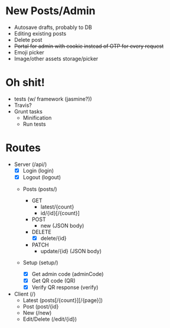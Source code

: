 # New Posts/Admin
- Autosave drafts, probably to DB
- Editing existing posts
- Delete post
- ~~Portal for admin with cookie instead of OTP for every request~~
- Emoji picker
- Image/other assets storage/picker

# Oh shit!
- tests (w/ framework (jasmine?))
- Travis?
- Grunt tasks
  - Minification
  - Run tests

# Routes
- Server (/api/)
  - [x] Login (login)
  - [x] Logout (logout)

  - Posts (posts/)
    - GET
      - latest/{count}
      - id/{id}[/{count}]
    - POST
      - new (JSON body)
    - DELETE
      - [x] delete/{id}
    - PATCH
      - update/{id} (JSON body)
    
  - Setup (setup/)
    - [x] Get admin code (adminCode)
    - [x] Get QR code (QR)
    - [x] Verify QR response (verify)

- Client (/)
  - Latest (posts[/{count}][/{page}])
  - Post (post/{id}
  - New (/new)
  - Edit/Delete (/edit/{id})